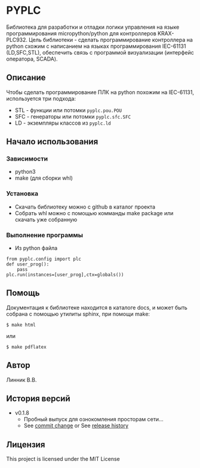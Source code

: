 # PYPLC

Библиотека для разработки и отладки логики управления на языке программирования micropython/python для контроллеров KRAX-PLC932.
Цель библиотеки - сделать программирование контроллера на python схожим с написанием на языках программирования IEC-61131 (LD,SFC,STL),
обеспечить связь с программой визуализации (интерфейс оператора, SCADA).


## Описание

Чтобы сделать программирование ПЛК на python похожим на IEC-61131, используется три подхода: 

- STL - функции или потомки `pyplc.pou.POU`
- SFC - генераторы или потомки `pyplc.sfc.SFC`
- LD  - экземпляры классов из `pyplc.ld`


## Начало использования

### Зависимости

* python3
* make (для сборки whl)

### Установка

* Скачать библиотеку можно с github в каталог проекта
* Собрать whl можно с помощью комманды make package или скачать уже собранную 

### Выполнение программы

* Из python файла 
```
from pyplc.config import plc
def user_prog():
    pass
plc.run(instances=[user_prog],ctx=globals())
```

## Помощь

Документация к библиотеке находится в каталоге docs, и может быть собрана с помощью утилиты sphinx,
при помощи make:

```
$ make html
```
или
```
$ make pdflatex
```

## Автор

Линник В.В.

## История версий

* v0.1.8
    * Пробный выпуск для ознокомления просторам сети...
    * See [commit change]() or See [release history]()

## Лицензия

This project is licensed under the MIT License
